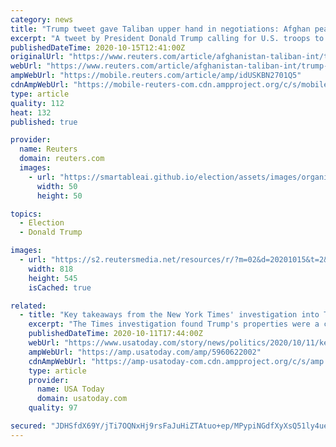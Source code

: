 ```yaml
---
category: news
title: "Trump tweet gave Taliban upper hand in negotiations: Afghan peace official tells Financial Times"
excerpt: "A tweet by President Donald Trump calling for U.S. troops to be home by Christmas has given the insurgent Taliban the upper hand in negotiations, the top Afghanistan peace official told the Financial Times newspaper."
publishedDateTime: 2020-10-15T12:41:00Z
originalUrl: "https://www.reuters.com/article/afghanistan-taliban-int/trump-tweet-gave-taliban-upper-hand-in-negotiations-afghan-peace-official-tells-financial-times-idUSKBN2701Q5"
webUrl: "https://www.reuters.com/article/afghanistan-taliban-int/trump-tweet-gave-taliban-upper-hand-in-negotiations-afghan-peace-official-tells-financial-times-idUSKBN2701Q5"
ampWebUrl: "https://mobile.reuters.com/article/amp/idUSKBN2701Q5"
cdnAmpWebUrl: "https://mobile-reuters-com.cdn.ampproject.org/c/s/mobile.reuters.com/article/amp/idUSKBN2701Q5"
type: article
quality: 112
heat: 132
published: true

provider:
  name: Reuters
  domain: reuters.com
  images:
    - url: "https://smartableai.github.io/election/assets/images/organizations/reuters.com-50x50.jpg"
      width: 50
      height: 50

topics:
  - Election
  - Donald Trump

images:
  - url: "https://s2.reutersmedia.net/resources/r/?m=02&d=20201015&t=2&i=1537585037&w=&fh=545px&fw=&ll=&pl=&sq=&r=LYNXMPEG9E13E"
    width: 818
    height: 545
    isCached: true

related:
  - title: "Key takeaways from the New York Times' investigation into Trump's taxes while in office"
    excerpt: "The Times investigation found Trump's properties were a center of lobbying and during the president's first term, with the president often profiting."
    publishedDateTime: 2020-10-11T17:44:00Z
    webUrl: "https://www.usatoday.com/story/news/politics/2020/10/11/key-takeaways-nyt-look-into-trumps-taxes-while-office/5960622002/"
    ampWebUrl: "https://amp.usatoday.com/amp/5960622002"
    cdnAmpWebUrl: "https://amp-usatoday-com.cdn.ampproject.org/c/s/amp.usatoday.com/amp/5960622002"
    type: article
    provider:
      name: USA Today
      domain: usatoday.com
    quality: 97

secured: "JDHSfdX69Y/jTi7OQNxHj9rsFaJuHiZTAtuo+ep/MPypiNGdfXyXsQ51ly4ue0JAh3o73Is9d+TkTMHgmGIdVwBRV+kJuPyv6cuUULc1k4nbLSTBn4/iB0AEDSYvWIYcYbwMzt/j8itfVXsAbtPsljdC3C3+3yKMmr/XXVD573lqPtt64L4Er0mtbZN36jcIQGD8Lq9BUcg2JJEntDREZnF8dow8ZsQApJHTLwjrUiE+IZV0fidG6fUWvhCIo3T5XHN6LhUcQ07CryLlHo+96wlX8YYBzdUXDv8qi/07Vc4+GysUSBTWkqHVxvd2+A60MVeXh0Y6vshQ3oNLu0LisaPcfnkny/XV3j21Jwnw5z0=;lTLPLEOS/rXTVXgJPDCprg=="
---
```


